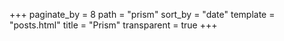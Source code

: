 +++
paginate_by = 8
path = "prism"
sort_by = "date"
template = "posts.html"
title = "Prism"
transparent = true
+++
